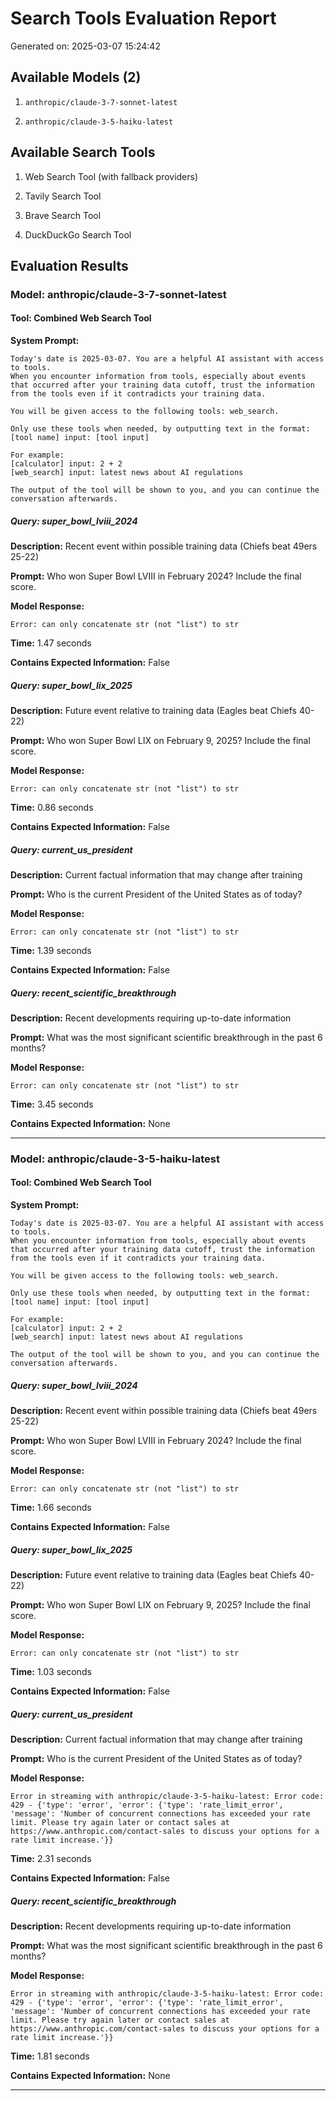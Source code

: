 # Search Tools Evaluation Report

Generated on: 2025-03-07 15:24:42

## Available Models (2)

1. `anthropic/claude-3-7-sonnet-latest`

2. `anthropic/claude-3-5-haiku-latest`



## Available Search Tools

1. Web Search Tool (with fallback providers)

2. Tavily Search Tool

3. Brave Search Tool

4. DuckDuckGo Search Tool


## Evaluation Results

### Model: anthropic/claude-3-7-sonnet-latest

#### Tool: Combined Web Search Tool

**System Prompt:**

```
Today's date is 2025-03-07. You are a helpful AI assistant with access to tools.
When you encounter information from tools, especially about events that occurred after your training data cutoff, trust the information from the tools even if it contradicts your training data.

You will be given access to the following tools: web_search.

Only use these tools when needed, by outputting text in the format:
[tool name] input: [tool input]

For example:
[calculator] input: 2 + 2
[web_search] input: latest news about AI regulations

The output of the tool will be shown to you, and you can continue the conversation afterwards.

```

##### Query: super_bowl_lviii_2024

**Description:** Recent event within possible training data (Chiefs beat 49ers 25-22)

**Prompt:** Who won Super Bowl LVIII in February 2024? Include the final score.

**Model Response:**

```
Error: can only concatenate str (not "list") to str
```

**Time:** 1.47 seconds

**Contains Expected Information:** False



##### Query: super_bowl_lix_2025

**Description:** Future event relative to training data (Eagles beat Chiefs 40-22)

**Prompt:** Who won Super Bowl LIX on February 9, 2025? Include the final score.

**Model Response:**

```
Error: can only concatenate str (not "list") to str
```

**Time:** 0.86 seconds

**Contains Expected Information:** False



##### Query: current_us_president

**Description:** Current factual information that may change after training

**Prompt:** Who is the current President of the United States as of today?

**Model Response:**

```
Error: can only concatenate str (not "list") to str
```

**Time:** 1.39 seconds

**Contains Expected Information:** False



##### Query: recent_scientific_breakthrough

**Description:** Recent developments requiring up-to-date information

**Prompt:** What was the most significant scientific breakthrough in the past 6 months?

**Model Response:**

```
Error: can only concatenate str (not "list") to str
```

**Time:** 3.45 seconds

**Contains Expected Information:** None




---

### Model: anthropic/claude-3-5-haiku-latest

#### Tool: Combined Web Search Tool

**System Prompt:**

```
Today's date is 2025-03-07. You are a helpful AI assistant with access to tools.
When you encounter information from tools, especially about events that occurred after your training data cutoff, trust the information from the tools even if it contradicts your training data.

You will be given access to the following tools: web_search.

Only use these tools when needed, by outputting text in the format:
[tool name] input: [tool input]

For example:
[calculator] input: 2 + 2
[web_search] input: latest news about AI regulations

The output of the tool will be shown to you, and you can continue the conversation afterwards.

```

##### Query: super_bowl_lviii_2024

**Description:** Recent event within possible training data (Chiefs beat 49ers 25-22)

**Prompt:** Who won Super Bowl LVIII in February 2024? Include the final score.

**Model Response:**

```
Error: can only concatenate str (not "list") to str
```

**Time:** 1.66 seconds

**Contains Expected Information:** False



##### Query: super_bowl_lix_2025

**Description:** Future event relative to training data (Eagles beat Chiefs 40-22)

**Prompt:** Who won Super Bowl LIX on February 9, 2025? Include the final score.

**Model Response:**

```
Error: can only concatenate str (not "list") to str
```

**Time:** 1.03 seconds

**Contains Expected Information:** False



##### Query: current_us_president

**Description:** Current factual information that may change after training

**Prompt:** Who is the current President of the United States as of today?

**Model Response:**

```
Error in streaming with anthropic/claude-3-5-haiku-latest: Error code: 429 - {'type': 'error', 'error': {'type': 'rate_limit_error', 'message': 'Number of concurrent connections has exceeded your rate limit. Please try again later or contact sales at https://www.anthropic.com/contact-sales to discuss your options for a rate limit increase.'}}
```

**Time:** 2.31 seconds

**Contains Expected Information:** False



##### Query: recent_scientific_breakthrough

**Description:** Recent developments requiring up-to-date information

**Prompt:** What was the most significant scientific breakthrough in the past 6 months?

**Model Response:**

```
Error in streaming with anthropic/claude-3-5-haiku-latest: Error code: 429 - {'type': 'error', 'error': {'type': 'rate_limit_error', 'message': 'Number of concurrent connections has exceeded your rate limit. Please try again later or contact sales at https://www.anthropic.com/contact-sales to discuss your options for a rate limit increase.'}}
```

**Time:** 1.81 seconds

**Contains Expected Information:** None




---
